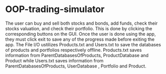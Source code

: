 # OOP-trading-simulator

The user can buy and sell both stocks and bonds, add funds, check their stocks valuation, and check their portfolio. This is done by clicking the corresponding buttons on the GUI. Once the user is done using the app, they must click exit to save any of the progress made before exiting the app. The File I/O ustilizes Products.txt and Users.txt to save the databases of products and portfolios respectively offline. Products.txt saves information from ParentDatabasesOfProducts, ProductDatabase and Product while Users.txt saves information from ParentDatabasesOfProducts, UserDatabase , Portfolio and Product. 
